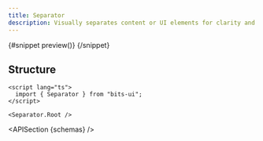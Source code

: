 ```yaml
---
title: Separator
description: Visually separates content or UI elements for clarity and organization.
---
```


<script>
	import { APISection, ComponentPreview, SeparatorDemo } from '$lib/components/index.js'
	let { schemas } = $props()
</script>

<ComponentPreview name="separator-demo" componentName="Separator">

{#snippet preview()}
<SeparatorDemo />
{/snippet}

</ComponentPreview>

## Structure

```svelte
<script lang="ts">
  import { Separator } from "bits-ui";
</script>

<Separator.Root />
```

<APISection {schemas} />
